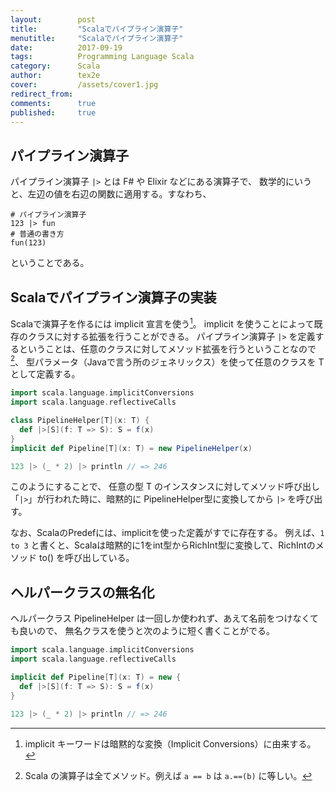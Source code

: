 ```yaml
---
layout:        post
title:         "Scalaでパイプライン演算子"
menutitle:     "Scalaでパイプライン演算子"
date:          2017-09-19
tags:          Programming Language Scala
category:      Scala
author:        tex2e
cover:         /assets/cover1.jpg
redirect_from:
comments:      true
published:     true
---
```


パイプライン演算子
----------------

パイプライン演算子 `|>` とは F# や Elixir などにある演算子で、
数学的にいうと、左辺の値を右辺の関数に適用する。すなわち、

```
# パイプライン演算子
123 |> fun
# 普通の書き方
fun(123)
```

ということである。


Scalaでパイプライン演算子の実装
-------------------------------

Scalaで演算子を作るには implicit 宣言を使う[^1]。
implicit を使うことによって既存のクラスに対する拡張を行うことができる。
パイプライン演算子 `|>` を定義するということは、任意のクラスに対してメソッド拡張を行うということなので[^2]、
型パラメータ（Javaで言う所のジェネリックス）を使って任意のクラスを T として定義する。

```scala
import scala.language.implicitConversions
import scala.language.reflectiveCalls

class PipelineHelper[T](x: T) {
  def |>[S](f: T => S): S = f(x)
}
implicit def Pipeline[T](x: T) = new PipelineHelper(x)

123 |> (_ * 2) |> println // => 246
```

このようにすることで、
任意の型 T のインスタンスに対してメソッド呼び出し「`|>`」が行われた時に、暗黙的に
PipelineHelper型に変換してから `|>` を呼び出す。

なお、ScalaのPredefには、implicitを使った定義がすでに存在する。
例えば、`1 to 3` と書くと、Scalaは暗黙的に1をint型からRichInt型に変換して、RichIntのメソッド to() を呼び出している。


ヘルパークラスの無名化
-----------------------

ヘルパークラス PipelineHelper は一回しか使われず、あえて名前をつけなくても良いので、
無名クラスを使うと次のように短く書くことがでる。

```scala
import scala.language.implicitConversions
import scala.language.reflectiveCalls

implicit def Pipeline[T](x: T) = new {
  def |>[S](f: T => S): S = f(x)
}

123 |> (_ * 2) |> println // => 246
```


[^1]: implicit キーワードは暗黙的な変換（Implicit Conversions）に由来する。
[^2]: Scala の演算子は全てメソッド。例えば `a == b` は `a.==(b)` に等しい。
